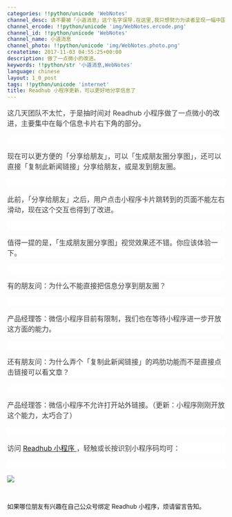```yaml
---
categories: !!python/unicode 'WebNotes'
channel_desc: 请不要被「小道消息」这个名字误导.在这里,我只想努力为读者呈现一幅中国互联网的清明上河图.
channel_ercode: !!python/unicode 'img/WebNotes.ercode.png'
channel_id: !!python/unicode 'WebNotes'
channel_name: 小道消息
channel_photo: !!python/unicode 'img/WebNotes.photo.png'
createtime: 2017-11-03 04:55:25+00:00
description: 做了一点微小的改进。
keywords: !!python/str '小道消息,WebNotes'
language: chinese
layout: 1_0_post
tags: !!python/unicode 'internet'
title: Readhub 小程序更新，可以更好地分享信息了
---
```

<div class="rich_media_content" id="js_content">
<p style="max-width: 100%;min-height: 1em;color: rgb(62, 62, 62);font-size: 16px;font-variant-ligatures: normal;orphans: 2;white-space: normal;widows: 2;background-color: rgb(255, 255, 255);box-sizing: border-box !important;word-wrap: break-word !important;">
         这几天团队不太忙，于是抽时间对 Readhub 小程序做了一点微小的改进，主要集中在每个信息卡片右下角的部分。
        </p>
<p style="max-width: 100%;min-height: 1em;color: rgb(62, 62, 62);font-size: 16px;font-variant-ligatures: normal;orphans: 2;white-space: normal;widows: 2;background-color: rgb(255, 255, 255);box-sizing: border-box !important;word-wrap: break-word !important;">
<br style="max-width: 100%;box-sizing: border-box !important;word-wrap: break-word !important;"/>
</p>
<p style="max-width: 100%;min-height: 1em;color: rgb(62, 62, 62);font-size: 16px;font-variant-ligatures: normal;orphans: 2;white-space: normal;widows: 2;background-color: rgb(255, 255, 255);box-sizing: border-box !important;word-wrap: break-word !important;">
         现在可以更方便的「分享给朋友」，可以「生成朋友圈分享图」，还可以直接「复制此新闻链接」分享给朋友，或是发到朋友圈。
        </p>
<p style="max-width: 100%;min-height: 1em;color: rgb(62, 62, 62);font-size: 16px;font-variant-ligatures: normal;orphans: 2;white-space: normal;widows: 2;background-color: rgb(255, 255, 255);box-sizing: border-box !important;word-wrap: break-word !important;">
<br style="max-width: 100%;box-sizing: border-box !important;word-wrap: break-word !important;"/>
</p>
<p style="max-width: 100%;min-height: 1em;color: rgb(62, 62, 62);font-size: 16px;font-variant-ligatures: normal;orphans: 2;white-space: normal;widows: 2;background-color: rgb(255, 255, 255);box-sizing: border-box !important;word-wrap: break-word !important;">
         此前，「分享给朋友」之后，用户点击小程序卡片跳转到的页面不能左右滑动，现在这个交互也得到了改进。
        </p>
<p style="max-width: 100%;min-height: 1em;color: rgb(62, 62, 62);font-size: 16px;font-variant-ligatures: normal;orphans: 2;white-space: normal;widows: 2;background-color: rgb(255, 255, 255);box-sizing: border-box !important;word-wrap: break-word !important;">
<br style="max-width: 100%;box-sizing: border-box !important;word-wrap: break-word !important;"/>
</p>
<p style="max-width: 100%;min-height: 1em;color: rgb(62, 62, 62);font-size: 16px;font-variant-ligatures: normal;orphans: 2;white-space: normal;widows: 2;background-color: rgb(255, 255, 255);box-sizing: border-box !important;word-wrap: break-word !important;">
         值得一提的是，「生成朋友圈分享图」视觉效果还不错。你应该体验一下。
        </p>
<p style="max-width: 100%;min-height: 1em;color: rgb(62, 62, 62);font-size: 16px;font-variant-ligatures: normal;orphans: 2;white-space: normal;widows: 2;background-color: rgb(255, 255, 255);box-sizing: border-box !important;word-wrap: break-word !important;">
<br style="max-width: 100%;box-sizing: border-box !important;word-wrap: break-word !important;"/>
</p>
<p style="max-width: 100%;min-height: 1em;color: rgb(62, 62, 62);font-size: 16px;font-variant-ligatures: normal;orphans: 2;white-space: normal;widows: 2;background-color: rgb(255, 255, 255);box-sizing: border-box !important;word-wrap: break-word !important;">
         有的朋友问：为什么不能直接把信息分享到朋友圈？
        </p>
<p style="max-width: 100%;min-height: 1em;color: rgb(62, 62, 62);font-size: 16px;font-variant-ligatures: normal;orphans: 2;white-space: normal;widows: 2;background-color: rgb(255, 255, 255);box-sizing: border-box !important;word-wrap: break-word !important;">
<br style="max-width: 100%;box-sizing: border-box !important;word-wrap: break-word !important;"/>
</p>
<p style="max-width: 100%;min-height: 1em;color: rgb(62, 62, 62);font-size: 16px;font-variant-ligatures: normal;orphans: 2;white-space: normal;widows: 2;background-color: rgb(255, 255, 255);box-sizing: border-box !important;word-wrap: break-word !important;">
         产品经理答：微信小程序目前有限制，我们也在等待小程序进一步开放这方面的能力。
        </p>
<p style="max-width: 100%;min-height: 1em;color: rgb(62, 62, 62);font-size: 16px;font-variant-ligatures: normal;orphans: 2;white-space: normal;widows: 2;background-color: rgb(255, 255, 255);box-sizing: border-box !important;word-wrap: break-word !important;">
<br style="max-width: 100%;box-sizing: border-box !important;word-wrap: break-word !important;"/>
</p>
<p style="max-width: 100%;min-height: 1em;color: rgb(62, 62, 62);font-size: 16px;font-variant-ligatures: normal;orphans: 2;white-space: normal;widows: 2;background-color: rgb(255, 255, 255);box-sizing: border-box !important;word-wrap: break-word !important;">
         还有朋友问：为什么弄个「复制此新闻链接」的鸡肋功能而不是直接点击链接可以看文章？
        </p>
<p style="max-width: 100%;min-height: 1em;color: rgb(62, 62, 62);font-size: 16px;font-variant-ligatures: normal;orphans: 2;white-space: normal;widows: 2;background-color: rgb(255, 255, 255);box-sizing: border-box !important;word-wrap: break-word !important;">
<br style="max-width: 100%;box-sizing: border-box !important;word-wrap: break-word !important;"/>
</p>
<p style="max-width: 100%;min-height: 1em;color: rgb(62, 62, 62);font-size: 16px;font-variant-ligatures: normal;orphans: 2;white-space: normal;widows: 2;background-color: rgb(255, 255, 255);box-sizing: border-box !important;word-wrap: break-word !important;">
         产品经理答：微信小程序不允许打开站外链接。（更新：小程序刚刚开放这个能力，太巧合了）
        </p>
<p style="max-width: 100%;min-height: 1em;color: rgb(62, 62, 62);font-size: 16px;font-variant-ligatures: normal;orphans: 2;white-space: normal;widows: 2;background-color: rgb(255, 255, 255);box-sizing: border-box !important;word-wrap: break-word !important;">
<br style="max-width: 100%;box-sizing: border-box !important;word-wrap: break-word !important;"/>
</p>
<p style="max-width: 100%;min-height: 1em;color: rgb(62, 62, 62);font-size: 16px;font-variant-ligatures: normal;orphans: 2;white-space: normal;widows: 2;background-color: rgb(255, 255, 255);box-sizing: border-box !important;word-wrap: break-word !important;">
         访问
         <a class="weapp_text_link" data-miniprogram-appid="wxd83c7f07a0b00f1b" data-miniprogram-nickname="Readhub" data-miniprogram-path="pages/index" href="" style="max-width: 100%;box-sizing: border-box !important;word-wrap: break-word !important;">
          Readhub 小程序
         </a>
         ，轻触或长按识别小程序码均可：
        </p>
<p style="max-width: 100%;min-height: 1em;color: rgb(62, 62, 62);font-size: 16px;font-variant-ligatures: normal;orphans: 2;white-space: normal;widows: 2;background-color: rgb(255, 255, 255);box-sizing: border-box !important;word-wrap: break-word !important;">
<br/>
</p>
<p>
<a class="weapp_image_link" data-miniprogram-appid="wxd83c7f07a0b00f1b" data-miniprogram-nickname="Readhub" data-miniprogram-path="pages/index" href="">
<img class="" data-ratio="1" data-s="300,640" data-src="" data-type="jpeg" data-w="1280" src="{{ '/img/ow5rEn8QGlGSynzdwVfxm8Brn5JaGjCH0NeOR2pKKYV1XX9EvPLF18xYviaEyX1JcLmKhp2Ek7qy06EDIFpjibiaw.jpeg' | prepend: site.img | replace: '//','/' }}" style=""/>
</a>
</p>
<p>
<br/>
</p>
<p>
         如果哪位朋友有兴趣在自己公众号绑定 Readhub 小程序，烦请留言告知。
         <br/>
</p>
</div>